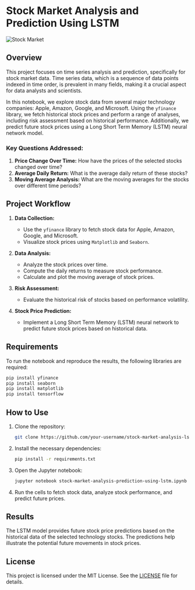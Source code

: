 
# Stock Market Analysis and Prediction Using LSTM

![Stock Market](techAnalysis-1000x500.jpg)

## Overview

This project focuses on time series analysis and prediction, specifically for stock market data. Time series data, which is a sequence of data points indexed in time order, is prevalent in many fields, making it a crucial aspect for data analysts and scientists.

In this notebook, we explore stock data from several major technology companies: Apple, Amazon, Google, and Microsoft. Using the `yfinance` library, we fetch historical stock prices and perform a range of analyses, including risk assessment based on historical performance. Additionally, we predict future stock prices using a Long Short Term Memory (LSTM) neural network model.

### Key Questions Addressed:

1. **Price Change Over Time:** How have the prices of the selected stocks changed over time?
2. **Average Daily Return:** What is the average daily return of these stocks?
3. **Moving Average Analysis:** What are the moving averages for the stocks over different time periods?

## Project Workflow

1. **Data Collection:**
   - Use the `yfinance` library to fetch stock data for Apple, Amazon, Google, and Microsoft.
   - Visualize stock prices using `Matplotlib` and `Seaborn`.

2. **Data Analysis:**
   - Analyze the stock prices over time.
   - Compute the daily returns to measure stock performance.
   - Calculate and plot the moving average of stock prices.

3. **Risk Assessment:**
   - Evaluate the historical risk of stocks based on performance volatility.

4. **Stock Price Prediction:**
   - Implement a Long Short Term Memory (LSTM) neural network to predict future stock prices based on historical data.

## Requirements

To run the notebook and reproduce the results, the following libraries are required:

```bash
pip install yfinance
pip install seaborn
pip install matplotlib
pip install tensorflow
```

## How to Use

1. Clone the repository:
   ```bash
   git clone https://github.com/your-username/stock-market-analysis-lstm.git
   ```

2. Install the necessary dependencies:
   ```bash
   pip install -r requirements.txt
   ```

3. Open the Jupyter notebook:
   ```bash
   jupyter notebook stock-market-analysis-prediction-using-lstm.ipynb
   ```

4. Run the cells to fetch stock data, analyze stock performance, and predict future prices.

## Results

The LSTM model provides future stock price predictions based on the historical data of the selected technology stocks. The predictions help illustrate the potential future movements in stock prices.

## License

This project is licensed under the MIT License. See the [LICENSE](LICENSE) file for details.
